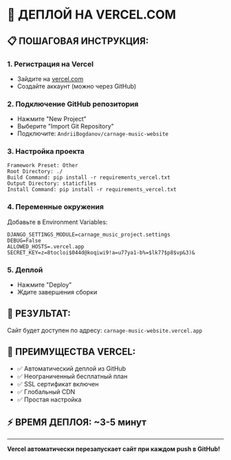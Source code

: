 # 🚀 ДЕПЛОЙ НА VERCEL.COM

## 📋 **ПОШАГОВАЯ ИНСТРУКЦИЯ:**

### **1. Регистрация на Vercel**
- Зайдите на [vercel.com](https://vercel.com)
- Создайте аккаунт (можно через GitHub)

### **2. Подключение GitHub репозитория**
- Нажмите "New Project"
- Выберите "Import Git Repository"
- Подключите: `AndriiBogdanov/carnage-music-website`

### **3. Настройка проекта**
```
Framework Preset: Other
Root Directory: ./
Build Command: pip install -r requirements_vercel.txt
Output Directory: staticfiles
Install Command: pip install -r requirements_vercel.txt
```

### **4. Переменные окружения**
Добавьте в Environment Variables:
```
DJANGO_SETTINGS_MODULE=carnage_music_project.settings
DEBUG=False
ALLOWED_HOSTS=.vercel.app
SECRET_KEY=z=8tocloi$044d@koqiwi9!a=u77ya1-b%=$lk77$p8$vp&3)&
```

### **5. Деплой**
- Нажмите "Deploy"
- Ждите завершения сборки

## 🎯 **РЕЗУЛЬТАТ:**
Сайт будет доступен по адресу: `carnage-music-website.vercel.app`

## 📱 **ПРЕИМУЩЕСТВА VERCEL:**
- ✅ Автоматический деплой из GitHub
- ✅ Неограниченный бесплатный план
- ✅ SSL сертификат включен
- ✅ Глобальный CDN
- ✅ Простая настройка

## ⚡ **ВРЕМЯ ДЕПЛОЯ: ~3-5 минут**

---
**Vercel автоматически перезапускает сайт при каждом push в GitHub!**
